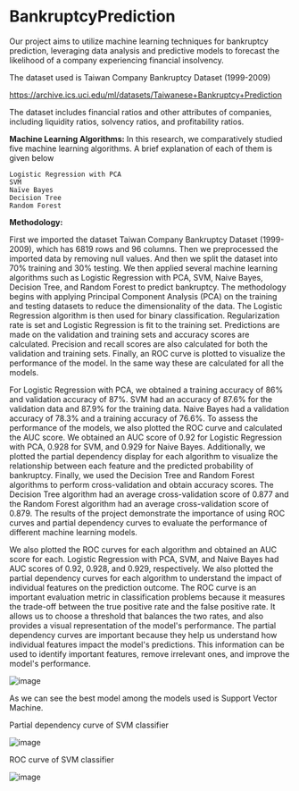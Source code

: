 # BankruptcyPrediction
Our project aims to utilize machine learning techniques for bankruptcy prediction, leveraging data analysis and predictive models to forecast the likelihood of a company experiencing financial insolvency.

The dataset used is  Taiwan Company Bankruptcy Dataset (1999-2009)

https://archive.ics.uci.edu/ml/datasets/Taiwanese+Bankruptcy+Prediction

The dataset includes financial ratios and other attributes of companies, including liquidity ratios, solvency ratios, and profitability ratios.

**Machine Learning Algorithms:**
In this research, we comparatively studied five machine learning algorithms. A brief explanation of each of them is given below

    Logistic Regression with PCA
    SVM
    Naïve Bayes
    Decision Tree
    Random Forest

**Methodology:**

First we imported the dataset Taiwan Company Bankruptcy Dataset (1999-2009), which has 6819 rows and 96 columns. Then we preprocessed the imported data by removing null values. And then we split the dataset into 70% training and 30% testing. We then applied several machine learning algorithms such as Logistic Regression with PCA, SVM, Naive Bayes, Decision Tree, and Random Forest to predict bankruptcy. The methodology begins with applying Principal Component Analysis (PCA) on the training and testing datasets to reduce the dimensionality of the data. The Logistic Regression algorithm is then used for binary classification. Regularization rate is set and Logistic Regression is fit to the training set. Predictions are made on the validation and training sets and accuracy scores are calculated. Precision and recall scores are also calculated for both the validation and training sets. Finally, an ROC curve is plotted to visualize the performance of the model. In the same way these are calculated for all the models.

For Logistic Regression with PCA, we obtained a training accuracy of 86% and validation accuracy of 87%. SVM had an accuracy of 87.6% for the validation data and 87.9% for the training data. Naive Bayes had a validation accuracy of 78.3% and a training accuracy of 76.6%.
To assess the performance of the models, we also plotted the ROC curve and calculated the AUC score. We obtained an AUC score of 0.92 for Logistic Regression with PCA, 0.928 for SVM, and 0.929 for Naive Bayes. Additionally, we plotted the partial dependency display for each algorithm to visualize the relationship between each feature and the predicted probability of bankruptcy.
Finally, we used the Decision Tree and Random Forest algorithms to perform cross-validation and obtain accuracy scores. The Decision Tree algorithm had an average cross-validation score of 0.877 and the Random Forest algorithm had an average cross-validation score of 0.879. The results of the project demonstrate the importance of using ROC curves and partial dependency curves to evaluate the performance of different machine learning models.

We also plotted the ROC curves for each algorithm and obtained an AUC score for each. Logistic Regression with PCA, SVM, and Naive Bayes had AUC scores of 0.92, 0.928, and 0.929, respectively. We also plotted the partial dependency curves for each algorithm to understand the impact of individual features on the prediction outcome.
The ROC curve is an important evaluation metric in classification problems because it measures the trade-off between the true positive rate and the false positive rate. It allows us to choose a threshold that balances the two rates, and also provides a visual representation of the model's performance. The partial dependency curves are important because they help us understand how individual features impact the model's predictions. This information can be used to identify important features, remove irrelevant ones, and improve the model's performance.

![image](https://github.com/nikhil-188/BankruptcyPrediction/assets/84719583/50457e39-621b-4a32-a947-79ef941d5d7e)

As we can see the best model among the models used is Support Vector Machine.

Partial dependency curve of SVM classifier

![image](https://github.com/nikhil-188/BankruptcyPrediction/assets/84719583/1c0e09d9-9695-4053-88a4-ee99c1d148c3)

ROC curve of SVM classifier

![image](https://github.com/nikhil-188/BankruptcyPrediction/assets/84719583/271faad9-b46f-4058-83b3-528985bde2f3)
